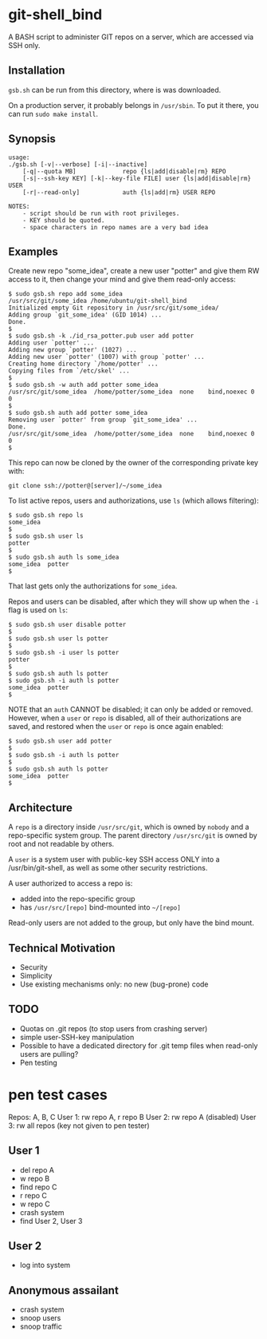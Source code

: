 # git-shell_bind
A BASH script to administer GIT repos on a server, which are accessed via SSH only.

## Installation
`gsb.sh` can be run from this directory, where is was downloaded.

On a production server, it probably belongs in `/usr/sbin`.
To put it there, you can run `sudo make install`.

## Synopsis
```
usage:
./gsb.sh [-v|--verbose] [-i|--inactive]
	[-q|--quota MB]				repo {ls|add|disable|rm} REPO
	[-s|--ssh-key KEY] [-k|--key-file FILE]	user {ls|add|disable|rm} USER
	[-r|--read-only]			auth {ls|add|rm} USER REPO

NOTES:
	- script should be run with root privileges.
	- KEY should be quoted.
	- space characters in repo names are a very bad idea
```

## Examples

Create new repo "some_idea", create a new user "potter" and give them RW access to it,
	then change your mind and give them read-only access:
```
$ sudo gsb.sh repo add some_idea
/usr/src/git/some_idea /home/ubuntu/git-shell_bind
Initialized empty Git repository in /usr/src/git/some_idea/
Adding group `git_some_idea' (GID 1014) ...
Done.
$
$ sudo gsb.sh -k ./id_rsa_potter.pub user add potter
Adding user `potter' ...
Adding new group `potter' (1027) ...
Adding new user `potter' (1007) with group `potter' ...
Creating home directory `/home/potter' ...
Copying files from `/etc/skel' ...
$
$ sudo gsb.sh -w auth add potter some_idea
/usr/src/git/some_idea	/home/potter/some_idea	none	bind,noexec	0	0
$
$ sudo gsb.sh auth add potter some_idea
Removing user `potter' from group `git_some_idea' ...
Done.
/usr/src/git/some_idea	/home/potter/some_idea	none	bind,noexec	0	0
$
```

This repo can now be cloned by the owner of the corresponding private key with:
```
git clone ssh://potter@[server]/~/some_idea
```

To list active repos, users and authorizations, use `ls` (which allows filtering):
```
$ sudo gsb.sh repo ls
some_idea
$
$ sudo gsb.sh user ls
potter
$
$ sudo gsb.sh auth ls some_idea
some_idea  potter
$
```

That last gets only the authorizations for `some_idea`.

Repos and users can be disabled, after which they will show up when the `-i`
	flag is used on `ls`:
```
$ sudo gsb.sh user disable potter
$
$ sudo gsb.sh user ls potter
$
$ sudo gsb.sh -i user ls potter
potter
$
$ sudo gsb.sh auth ls potter
$ sudo gsb.sh -i auth ls potter
some_idea  potter
$
```

NOTE that an `auth` CANNOT be disabled; it can only be added or removed.
However, when a `user` or `repo` is disabled, all of their authorizations are saved,
	and restored when the `user` or `repo` is once again enabled:
```
$ sudo gsb.sh user add potter
$
$ sudo gsb.sh -i auth ls potter
$
$ sudo gsb.sh auth ls potter
some_idea  potter
$
```


## Architecture
A `repo` is a directory inside `/usr/src/git`, which is owned by `nobody` and a repo-specific system group.
The parent directory `/usr/src/git` is owned by root and not readable by others.

A `user` is a system user with public-key SSH access ONLY into a /usr/bin/git-shell,
	as well as some other security restrictions.

A user authorized to access a repo is:

-	added into the repo-specific group
-	has `/usr/src/[repo]` bind-mounted into `~/[repo]`

Read-only users are not added to the group, but only have the bind mount.


## Technical Motivation

-	Security
-	Simplicity
-	Use existing mechanisms only: no new (bug-prone) code


## TODO
- Quotas on .git repos (to stop users from crashing server)
- simple user-SSH-key manipulation
- Possible to have a dedicated directory for .git temp files when read-only users
	are pulling?
- Pen testing


# pen test cases
Repos: A, B, C
User 1: rw repo A, r repo B
User 2: rw repo A (disabled)
User 3: rw all repos (key not given to pen tester)

## User 1
-	del repo A
-	w repo B
-	find repo C
-	r repo C
-	w repo C
-	crash system
-	find User 2, User 3

## User 2
-	log into system

## Anonymous assailant
-	crash system
-	snoop users
-	snoop traffic
